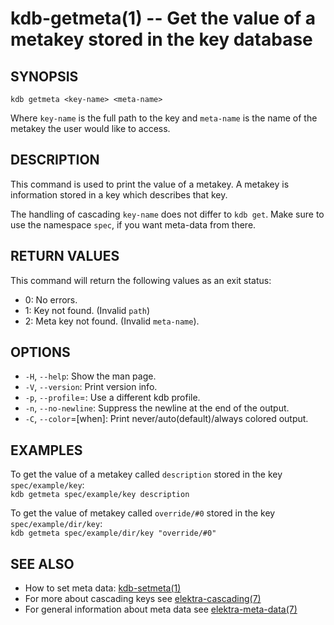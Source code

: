 kdb-getmeta(1) -- Get the value of a metakey stored in the key database
========================================================================

## SYNOPSIS

`kdb getmeta <key-name> <meta-name>`  

Where `key-name` is the full path to the key and
`meta-name` is the name of the metakey the user would like to access.

## DESCRIPTION

This command is used to print the value of a metakey.
A metakey is information stored in a key which describes that key.

The handling of cascading `key-name` does not differ to `kdb get`.
Make sure to use the namespace `spec`, if you want meta-data from there.

## RETURN VALUES

This command will return the following values as an exit status:  
* 0:
  No errors.
* 1:
  Key not found. (Invalid `path`)
* 2:
  Meta key not found. (Invalid `meta-name`).


## OPTIONS

- `-H`, `--help`:
  Show the man page.
- `-V`, `--version`:
  Print version info.
- `-p`, `--profile`=<profile>:
  Use a different kdb profile.
- `-n`, `--no-newline`:
  Suppress the newline at the end of the output.
- `-C`, `--color`=[when]:
  Print never/auto(default)/always colored output.

## EXAMPLES

To get the value of a metakey called `description` stored in the key `spec/example/key`:  
`kdb getmeta spec/example/key description`

To get the value of metakey called `override/#0` stored in the key `spec/example/dir/key`:  
`kdb getmeta spec/example/dir/key "override/#0"`

## SEE ALSO

- How to set meta data: [kdb-setmeta(1)](kdb-setmeta.md)
- For more about cascading keys see [elektra-cascading(7)](elektra-cascading.md)
- For general information about meta data see [elektra-meta-data(7)](elektra-meta-data.md)
